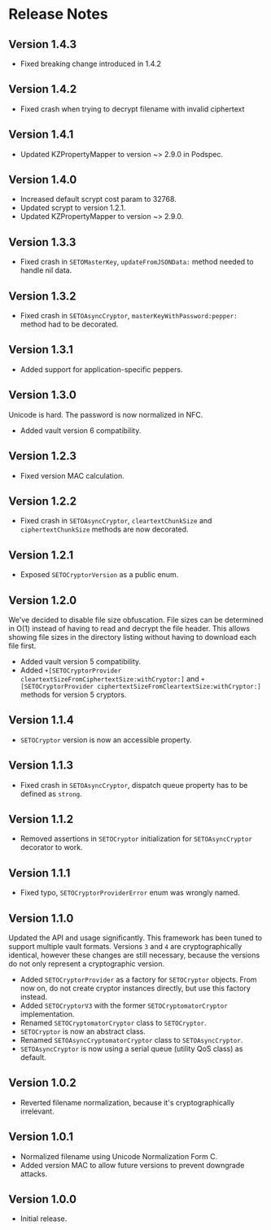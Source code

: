 # Release Notes

## Version 1.4.3

- Fixed breaking change introduced in 1.4.2

## Version 1.4.2

- Fixed crash when trying to decrypt filename with invalid ciphertext

## Version 1.4.1

- Updated KZPropertyMapper to version ~> 2.9.0 in Podspec.

## Version 1.4.0

- Increased default scrypt cost param to 32768.
- Updated scrypt to version 1.2.1.
- Updated KZPropertyMapper to version ~> 2.9.0.

## Version 1.3.3

- Fixed crash in `SETOMasterKey`, `updateFromJSONData:` method needed to handle nil data.

## Version 1.3.2

- Fixed crash in `SETOAsyncCryptor`, `masterKeyWithPassword:pepper:` method had to be decorated.

## Version 1.3.1

- Added support for application-specific peppers.

## Version 1.3.0

Unicode is hard. The password is now normalized in NFC.

- Added vault version 6 compatibility.

## Version 1.2.3

- Fixed version MAC calculation.

## Version 1.2.2

- Fixed crash in `SETOAsyncCryptor`, `cleartextChunkSize` and `ciphertextChunkSize` methods are now decorated.

## Version 1.2.1

- Exposed `SETOCryptorVersion` as a public enum.

## Version 1.2.0

We've decided to disable file size obfuscation. File sizes can be determined in O(1) instead of having to read and decrypt the file header. This allows showing file sizes in the directory listing without having to download each file first.

- Added vault version 5 compatibility.
- Added `+[SETOCryptorProvider cleartextSizeFromCiphertextSize:withCryptor:]` and `+[SETOCryptorProvider ciphertextSizeFromCleartextSize:withCryptor:]` methods for version 5 cryptors.

## Version 1.1.4

- `SETOCryptor` version is now an accessible property.

## Version 1.1.3

- Fixed crash in `SETOAsyncCryptor`, dispatch queue property has to be defined as `strong`.

## Version 1.1.2

- Removed assertions in `SETOCryptor` initialization for `SETOAsyncCryptor` decorator to work.

## Version 1.1.1

- Fixed typo, `SETOCryptorProviderError` enum was wrongly named.

## Version 1.1.0

Updated the API and usage significantly. This framework has been tuned to support multiple vault formats. Versions `3` and `4` are cryptographically identical, however these changes are still necessary, because the versions do not only represent a cryptographic version.

- Added `SETOCryptorProvider` as a factory for `SETOCryptor` objects. From now on, do not create cryptor instances directly, but use this factory instead.
- Added `SETOCryptorV3` with the former `SETOCryptomatorCryptor` implementation.
- Renamed `SETOCryptomatorCryptor` class to `SETOCryptor`.
- `SETOCryptor` is now an abstract class.
- Renamed `SETOAsyncCryptomatorCryptor` class to `SETOAsyncCryptor`.
- `SETOAsyncCryptor` is now using a serial queue (utility QoS class) as default.

## Version 1.0.2

- Reverted filename normalization, because it's cryptographically irrelevant.

## Version 1.0.1

- Normalized filename using Unicode Normalization Form C.
- Added version MAC to allow future versions to prevent downgrade attacks.

## Version 1.0.0

- Initial release.
